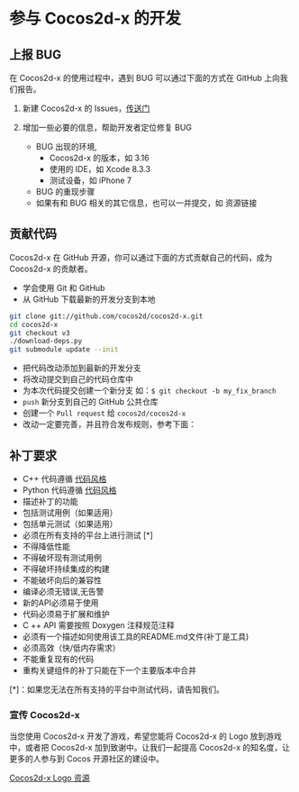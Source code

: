 # 参与 Cocos2d-x 的开发

## 上报 BUG

在 Cocos2d-x 的使用过程中，遇到 BUG 可以通过下面的方式在 GitHub 上向我们报告。

1. 新建 Cocos2d-x 的 Issues，[传送门](https://github.com/cocos2d/cocos2d-x/issues/new)

1. 增加一些必要的信息，帮助开发者定位修复 BUG
    - BUG 出现的环境,
        - Cocos2d-x 的版本，如 3.16
        - 使用的 IDE，如 Xcode 8.3.3
        - 测试设备，如 iPhone 7
    - BUG 的重现步骤
    - 如果有和 BUG 相关的其它信息，也可以一并提交，如 资源链接

## 贡献代码

Cocos2d-x 在 GitHub 开源，你可以通过下面的方式贡献自己的代码，成为 Cocos2d-x 的贡献者。

- 学会使用 Git 和 GitHub
- 从 GitHub 下载最新的开发分支到本地

```bash
git clone git://github.com/cocos2d/cocos2d-x.git
cd cocos2d-x
git checkout v3
./download-deps.py
git submodule update --init
```

- 把代码改动添加到最新的开发分支
- 将改动提交到自己的代码仓库中
- 为本次代码提交创建一个新分支 如：`$ git checkout -b my_fix_branch`
- `push` 新分支到自己的 GitHub 公共仓库
- 创建一个 `Pull request` 给 `cocos2d/cocos2d-x`
- 改动一定要完善，并且符合发布规则，参考下面：

## 补丁要求

- C++ 代码遵循 [代码风格](https://github.com/cocos2d/cocos2d-x/blob/v3/docs/CODING_STYLE.md)
- Python 代码遵循 [代码风格](https://www.python.org/dev/peps/pep-0008/)
- 描述补丁的功能
- 包括测试用例（如果适用）
- 包括单元测试（如果适用）
- 必须在所有支持的平台上进行测试 [*]
- 不得降低性能
- 不得破坏现有测试用例
- 不得破坏持续集成的构建
- 不能破坏向后的兼容性
- 编译必须无错误,无告警
- 新的API必须易于使用
- 代码必须易于扩展和维护
- C ++ API 需要按照 Doxygen 注释规范注释
- 必须有一个描述如何使用该工具的README.md文件(补丁是工具)
- 必须高效（快/低内存需求）
- 不能重复现有的代码
- 重构关键组件的补丁只能在下一个主要版本中合并

[*]：如果您无法在所有支持的平台中测试代码，请告知我们。

### 宣传 Cocos2d-x

当您使用 Cocos2d-x 开发了游戏，希望您能将 Cocos2d-x 的 Logo 放到游戏中，或者把 Cocos2d-x 加到致谢中。让我们一起提高 Cocos2d-x 的知名度，让更多的人参与到 Cocos 开源社区的建设中。

[Cocos2d-x Logo 资源](http://www.cocos2d-x.org/wiki/Logo_Resources_of_Cocos2d-x)
